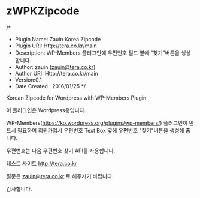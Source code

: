 # zWPKZipcode
/*
* Plugin Name: Zauin Korea Zipcode  
* Plugin URI: Http://tera.co.kr/main
* Description: WP-Members 플러그인에 우편번호 필드 옆에 "찾기"버튼을 생성합니다.
* Author: zauin (zauin@tera.co.kr)
* Author URI: Http://tera.co.kr/main
* Version:0.1
* Date Created : 2016/01/25
*/ 

Korean Zipcode for Wordpress with WP-Members Plugin

이 플러그인은 Wordpress용입니다.

WP-Members(https://ko.wordpress.org/plugins/wp-members/) 플러그인이 반드시 필요하며 
회원가입시 우편번호 Text Box 옆에 우편번호 "찾기"버튼을 생성해 줍니다.

우편번호는 다음 우편번호 찾기 API를 사용합니다.

테스트 사이트
http://tera.co.kr

질문은 zauin@tera.co.kr 로 해주시기 바랍니다.

감사합니다.


